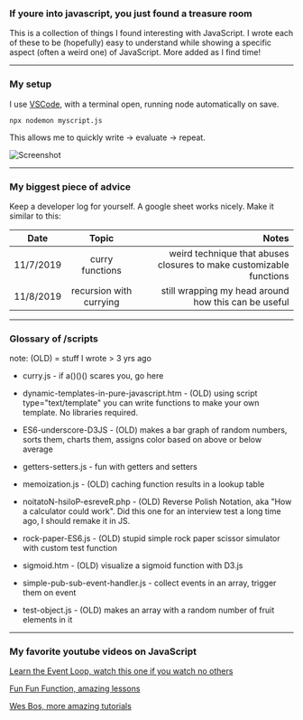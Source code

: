 ### If youre into javascript, you just found a treasure room

This is a collection of things I found interesting with JavaScript. I wrote each of these to be (hopefully) easy to understand while showing a specific aspect (often a weird one) of JavaScript. More added as I find time!

---

### My setup

I use [VSCode](https://code.visualstudio.com/), with a terminal open, running node automatically on save.

```npx nodemon myscript.js```

This allows me to quickly write -> evaluate -> repeat.

![Screenshot](https://github.com/JasonLough/fun-with-javascript/blob/master/screenshot.png?raw=true "Screenshot")

---

### My biggest piece of advice

Keep a developer log for yourself. A google sheet works nicely. Make it similar to this: 

| Date           | Topic                        | Notes                                                               |
| -------------- |:----------------------------:| -------------------------------------------------------------------:|
| 11/7/2019      | curry functions              | weird technique that abuses closures to make customizable functions |
| 11/8/2019      | recursion with currying      |   still wrapping my head around how this can be useful              |


---

### Glossary of /scripts 

note: (OLD) = stuff I wrote > 3 yrs ago

* curry.js - if a()()() scares you, go here

* dynamic-templates-in-pure-javascript.htm - (OLD) using script type="text/template" you can write functions to make your own template. No libraries required.

* ES6-underscore-D3JS - (OLD) makes a bar graph of random numbers, sorts them, charts them, assigns color based on above or below average

* getters-setters.js - fun with getters and setters

* memoization.js - (OLD) caching function results in a lookup table

* noitatoN-hsiloP-esreveR.php - (OLD) Reverse Polish Notation, aka "How a calculator could work". Did this one for an interview test a long time ago, I should remake it in JS.

* rock-paper-ES6.js - (OLD) stupid simple rock paper scissor simulator with custom test function

* sigmoid.htm - (OLD) visualize a sigmoid function with D3.js

* simple-pub-sub-event-handler.js - collect events in an array, trigger them on event

* test-object.js - (OLD) makes an array with a random number of fruit elements in it

---

### My favorite youtube videos on JavaScript

[Learn the Event Loop, watch this one if you watch no others](https://www.youtube.com/watch?v=8aGhZQkoFbQ&t=4s)

[Fun Fun Function, amazing lessons](https://www.youtube.com/channel/UCO1cgjhGzsSYb1rsB4bFe4Q)

[Wes Bos, more amazing tutorials](https://www.youtube.com/channel/UCoebwHSTvwalADTJhps0emA)
